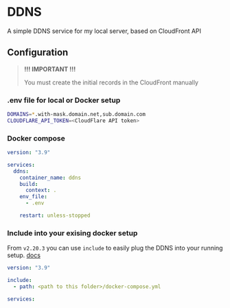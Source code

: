 # DDNS

A simple DDNS service for my local server, based on CloudFront API

## Configuration

> **!!! IMPORTANT !!!**
>
> You must create the initial records in the CloudFront manually

### .env file for local or Docker setup

```bash
DOMAINS=*.with-mask.domain.net,sub.domain.com
CLOUDFLARE_API_TOKEN=<CloudFlare API token>
```

### Docker compose

```yaml
version: "3.9"

services:
  ddns:
    container_name: ddns
    build:
      context: .
    env_file:
      - .env

    restart: unless-stopped
```

### Include into your exising docker setup

From `v2.20.3` you can use `include` to easily plug the DDNS into your running setup. [docs](https://docs.docker.com/compose/multiple-compose-files/include/)

```yaml
version: "3.9"

include:
  - path: <path to this folder>/docker-compose.yml

services:
```
